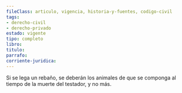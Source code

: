 ```yaml
---
fileClass: articulo, vigencia, historia-y-fuentes, codigo-civil
tags:
- derecho-civil
- derecho-privado
estado: vigente
tipo: completo
libro:
titulo:
parrafo:
corriente-juridica:
---
```

Si se lega un rebaño, se deberán los animales de que se componga al tiempo de la muerte del testador, y no más.
